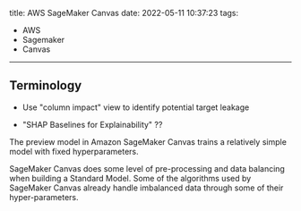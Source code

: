 title: AWS SageMaker Canvas
date: 2022-05-11 10:37:23
tags:
- AWS
- Sagemaker
- Canvas
---


## Terminology

* Use "column impact" view to identify potential target leakage

* "SHAP Baselines for Explainability" ??


The preview model in Amazon SageMaker Canvas trains a relatively simple model with fixed hyperparameters. 

SageMaker Canvas does some level of pre-processing and data balancing when building a Standard Model. Some of the algorithms used by SageMaker Canvas already handle imbalanced data through some of their hyper-parameters.